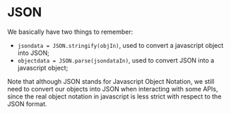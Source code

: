 # JSON

We basically have two things to remember:
- `jsondata = JSON.stringify(objIn)`, used to convert a javascript object into JSON;
- `objectdata = JSON.parse(jsondataIn)`, used to convert JSON into a javascript object;


Note that although JSON stands for Javascript Object Notation, we still
need to convert our objects into JSON when interacting with some APIs,
since the real object notation in javascript is less strict with respect
to the JSON format.
